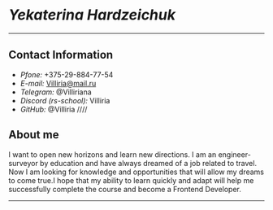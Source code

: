 # ***Yekaterina Hardzeichuk***
****
## Contact Information
+ *Pfone:* +375-29-884-77-54
+ *E-mail:* Villiria@mail.ru
+ *Telegram:* @Villiriana
+ *Discord (rs-school):* Villiria
+ *GitHub:* @Villiria
////
## About me
I want to open new horizons and learn new directions. I am an engineer-surveyor by education and have always dreamed of a job related to travel. Now I am looking for knowledge and opportunities that will allow my dreams to come true.I hope that my ability to learn quickly and adapt will help me successfully complete the course and become a Frontend Developer.
****
